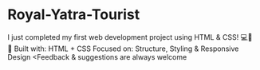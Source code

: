 # Royal-Yatra-Tourist
I just completed my first web development project using HTML &amp; CSS! 💻🎨 🔹 Built with: HTML + CSS Focused on: Structure, Styling &amp; Responsive Design &lt;Feedback &amp; suggestions are always welcome
